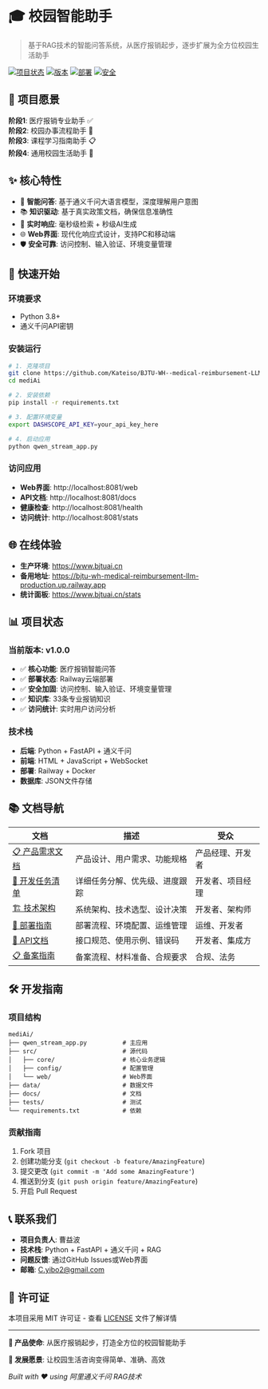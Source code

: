 # 🎓 校园智能助手

> 基于RAG技术的智能问答系统，从医疗报销起步，逐步扩展为全方位校园生活助手

[![项目状态](https://img.shields.io/badge/状态-开发中-green)](https://github.com/Kateiso/BJTU-WH--medical-reimbursement-LLM)
[![版本](https://img.shields.io/badge/版本-v1.0.0-blue)](https://github.com/Kateiso/BJTU-WH--medical-reimbursement-LLM)
[![部署](https://img.shields.io/badge/部署-Railway-orange)](https://www.bjtuai.cn)
[![安全](https://img.shields.io/badge/安全-已加固-green)](https://www.bjtuai.cn/stats)

## 🎯 项目愿景

**阶段1**: 医疗报销专业助手 ✅  
**阶段2**: 校园办事流程助手 🚧  
**阶段3**: 课程学习指南助手 📋  
**阶段4**: 通用校园生活助手 🌟

## ✨ 核心特性

- 🧠 **智能问答**: 基于通义千问大语言模型，深度理解用户意图
- 📚 **知识驱动**: 基于真实政策文档，确保信息准确性
- 🔄 **实时响应**: 毫秒级检索 + 秒级AI生成
- 🌐 **Web界面**: 现代化响应式设计，支持PC和移动端
- 🛡️ **安全可靠**: 访问控制、输入验证、环境变量管理

## 🚀 快速开始

### 环境要求
- Python 3.8+
- 通义千问API密钥

### 安装运行
```bash
# 1. 克隆项目
git clone https://github.com/Kateiso/BJTU-WH--medical-reimbursement-LLM.git
cd mediAi

# 2. 安装依赖
pip install -r requirements.txt

# 3. 配置环境变量
export DASHSCOPE_API_KEY=your_api_key_here

# 4. 启动应用
python qwen_stream_app.py
```

### 访问应用
- **Web界面**: http://localhost:8081/web
- **API文档**: http://localhost:8081/docs
- **健康检查**: http://localhost:8081/health
- **访问统计**: http://localhost:8081/stats

## 🌐 在线体验

- **生产环境**: https://www.bjtuai.cn
- **备用地址**: https://bjtu-wh-medical-reimbursement-llm-production.up.railway.app
- **统计面板**: https://www.bjtuai.cn/stats

## 📊 项目状态

### 当前版本: v1.0.0
- ✅ **核心功能**: 医疗报销智能问答
- ✅ **部署状态**: Railway云端部署
- ✅ **安全加固**: 访问控制、输入验证、环境变量管理
- ✅ **知识库**: 33条专业报销知识
- ✅ **访问统计**: 实时用户访问分析

### 技术栈
- **后端**: Python + FastAPI + 通义千问
- **前端**: HTML + JavaScript + WebSocket
- **部署**: Railway + Docker
- **数据库**: JSON文件存储

## 📚 文档导航

| 文档 | 描述 | 受众 |
|------|------|------|
| [📋 产品需求文档](PRD.md) | 产品设计、用户需求、功能规格 | 产品经理、开发者 |
| [📝 开发任务清单](task.md) | 详细任务分解、优先级、进度跟踪 | 开发者、项目经理 |
| [🏗️ 技术架构](docs/技术架构.md) | 系统架构、技术选型、设计决策 | 开发者、架构师 |
| [🚀 部署指南](docs/部署指南.md) | 部署流程、环境配置、运维管理 | 运维、开发者 |
| [📄 API文档](docs/API文档.md) | 接口规范、使用示例、错误码 | 开发者、集成方 |
| [📋 备案指南](docs/备案申请指南.md) | 备案流程、材料准备、合规要求 | 合规、法务 |

## 🛠️ 开发指南

### 项目结构
```
mediAi/
├── qwen_stream_app.py          # 主应用
├── src/                        # 源代码
│   ├── core/                   # 核心业务逻辑
│   ├── config/                 # 配置管理
│   └── web/                    # Web界面
├── data/                       # 数据文件
├── docs/                       # 文档
├── tests/                      # 测试
└── requirements.txt            # 依赖
```

### 贡献指南
1. Fork 项目
2. 创建功能分支 (`git checkout -b feature/AmazingFeature`)
3. 提交更改 (`git commit -m 'Add some AmazingFeature'`)
4. 推送到分支 (`git push origin feature/AmazingFeature`)
5. 开启 Pull Request

## 📞 联系我们

- **项目负责人**: 曹益波
- **技术栈**: Python + FastAPI + 通义千问 + RAG
- **问题反馈**: 通过GitHub Issues或Web界面
- **邮箱**: C.yibo2@gmail.com

## 📄 许可证

本项目采用 MIT 许可证 - 查看 [LICENSE](LICENSE) 文件了解详情

---

**🎯 产品使命**: 从医疗报销起步，打造全方位的校园智能助手

**🌟 发展愿景**: 让校园生活咨询变得简单、准确、高效

*Built with ❤️ using 阿里通义千问 RAG技术*
